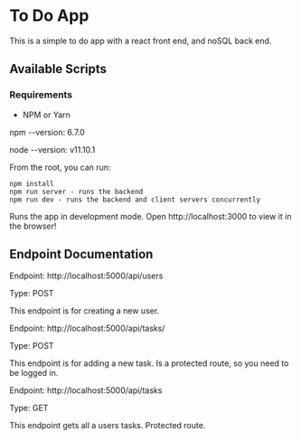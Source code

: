# To Do App 
This is a simple to do app with a react front end, and noSQL back end.

## Available Scripts


### Requirements
- NPM or Yarn

npm --version: 6.7.0

node --version: v11.10.1

From the root, you can run:
```
npm install
npm run server - runs the backend
npm run dev - runs the backend and client servers concurrently
```

Runs the app in development mode. Open http://localhost:3000 to view it in the browser!

## Endpoint Documentation

Endpoint: http://localhost:5000/api/users

Type: POST

This endpoint is for creating a new user. 

Endpoint: http://localhost:5000/api/tasks/

Type: POST

This endpoint is for adding a new task. Is a protected route, so you need to be logged in.

Endpoint: http://localhost:5000/api/tasks

Type: GET

This endpoint gets all a users tasks. Protected route.